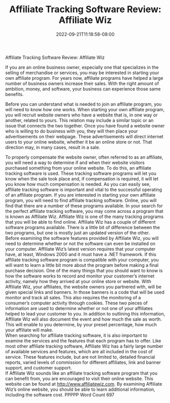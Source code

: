 ﻿---
title: "Affiliate Tracking Software Review:  Affiliate Wiz"
date: 2022-09-21T11:18:58-08:00
description: "Tracking Software Tips for Web Success"
featured_image: "/images/Tracking Software.jpg"
tags: ["Tracking Software"]
---

Affiliate Tracking Software Review:  Affiliate Wiz

If you are an online business owner, especially one that specializes in the selling of merchandise or services, you may be interested in starting your own affiliate program. For years now, affiliate programs have helped a large number of business owners increase their sales. With the right amount of ambition, money, and software, your business can experience those same benefits.

Before you can understand what is needed to join an affiliate program, you will need to know how one works. When starting your own affiliate program, you will recruit website owners who have a website that is, in one way or another, related to yours. This relation may include a similar topic or an issue that connects the two together.  Once you have found a website owner who is willing to do business with you, they will then place your advertisements on their webpage. These advertisements will direct internet users to your online website, whether it be an online store or not. That direction may, in many cases, result in a sale.  

To properly compensate the website owner, often referred to as an affiliate, you will need a way to determine if and when their website visitors purchased something from your online website. To do this, an affiliate tracking software is used. These tracking software programs will let you know when the sale took place and, if compensation is required, it will let you know how much compensation is needed.  As you can easily see, affiliate tracking software is important and vital to the successful operating of an affiliate program.
If you are interested in starting your own affiliate program, you will need to find affiliate tracking software. Online, you will find that there are a number of these programs available. In your search for the perfect affiliate tracking software, you may come across a program that is known as Affiliate Wiz. Affiliate Wiz is one of the many tracking programs that you will be able to find online.  Affiliate Wiz has a couple of different software programs available. There is a little bit of difference between the two programs, but one is mostly just an updated version of the other.  
Before examining the software features provided by Affiliate Wiz, you will need to determine whether or not the software can even be installed on your computer.  Affiliate Wiz’s latest version requires that your computer have, at least, Windows 2000 and it must have a .NET framework. If this affiliate tracking software program is compatible with your computer, you will want to learn a little bit more about the program before making a final purchase decision.
One of the many things that you should want to know is how the software works to record and monitor your customer’s internet activity, namely how they arrived at your online store or website. With Affiliate Wiz, your affiliates, the website owners you partnered with, will be given special links and banners. In those banners is a code that will be used monitor and track all sales.  This also requires the monitoring of a consumer’s computer activity through cookies. These two pieces of information are used to determine whether or not one of your affiliates helped to lead your customer to you. In addition to outlining this information, Affiliate Wiz will also document the event and how much the sale as worth.  This will enable to you determine, by your preset percentage, how much your affiliate will make.  
When searching for affiliate tracking software, it is also important to examine the services and the features that each program has to offer. Like most other affiliate tracking software, Affiliate Wiz has a fairly large number of available services and features, which are all included in the cost of service.  These features include, but are not limited to, detailed financial reports, varied levels of commission for different affiliates, link and banner support, and customer support.  
If Affiliate Wiz sounds like an affiliate tracking software program that you can benefit from, you are encouraged to visit their online website. This website can be found at http://www.affiliatewiz.com. By examining Affiliate Wiz’s online website, you should be able to learn additional information, including the software cost.
PPPPP
Word Count 697

